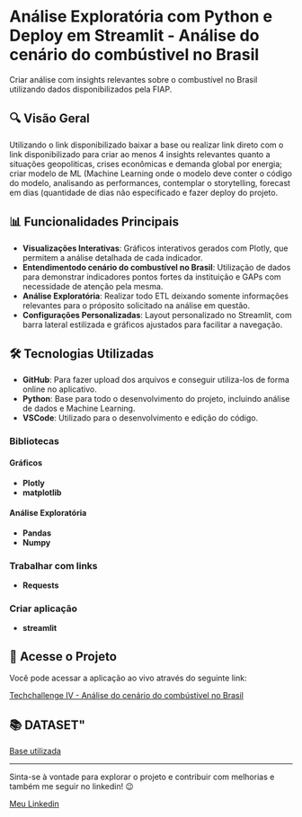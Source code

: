 # Análise Exploratória com Python e Deploy em Streamlit - Análise do cenário do combústivel no Brasil

Criar análise com insights relevantes sobre o combustível no Brasil utilizando dados disponibilizados pela FIAP.

## 🔍 Visão Geral

Utilizando o link disponibilizado baixar a base ou realizar link direto com o link disponibilizado para criar ao menos 4 insights relevantes quanto a situações geopoliticas, crises econômicas e demanda global por energia; criar modelo de ML (Machine Learning onde o modelo deve conter o código do modelo, analisando as performances, contemplar o storytelling, forecast em dias (quantidade de dias não especificado e fazer deploy do projeto.

## 📊 Funcionalidades Principais

- **Visualizações Interativas**: Gráficos interativos gerados com Plotly, que permitem a análise detalhada de cada indicador.
- **Entendimentodo cenário do combustível no Brasil**: Utilização de dados para demonstrar indicadores pontos fortes da instituição e GAPs com necessidade de atenção pela mesma.
- **Análise Exploratória**: Realizar todo ETL deixando somente informações relevantes para o próposito solicitado na análise em questão.
- **Configurações Personalizadas**: Layout personalizado no Streamlit, com barra lateral estilizada e gráficos ajustados para facilitar a navegação.

## 🛠️ Tecnologias Utilizadas

- **GitHub**: Para fazer upload dos arquivos e conseguir utiliza-los de forma online no aplicativo.
- **Python**: Base para todo o desenvolvimento do projeto, incluindo análise de dados e Machine Learning.
- **VSCode**: Utilizado para o desenvolvimento e edição do código.
### Bibliotecas
#### Gráficos 
- **Plotly**
- **matplotlib**
#### Análise Exploratória
- **Pandas**
- **Numpy**
### Trabalhar com links 
- **Requests**
### Criar aplicação 
- **streamlit**
  

## 🚀 Acesse o Projeto

Você pode acessar a aplicação ao vivo através do seguinte link:

[Techchallenge IV - Análise do cenário do combústivel no Brasil](https://projetotechchallenge4-3dtat.streamlit.app/)

## 📚 DATASET"

[Base utilizada](https://www.ipeadata.gov.br/ExibeSerie.aspx?module=m&serid=1650971490&oper=view/)

---

Sinta-se à vontade para explorar o projeto e contribuir com melhorias e também me seguir no linkedin! 😉

[Meu Linkedin](https://www.linkedin.com/in/wesleyesantos/)
